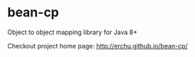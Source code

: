 bean-cp
==============

Object to object mapping library for Java 8+

Checkout project home page: http://erchu.github.io/bean-cp/
